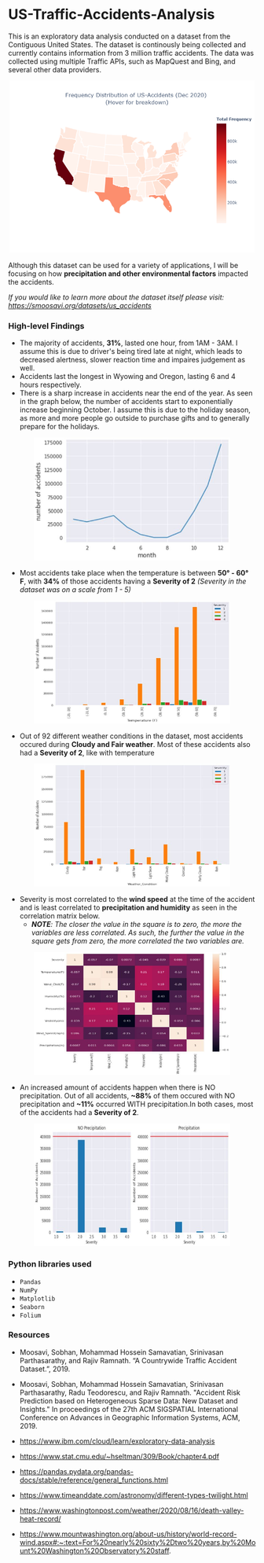# US-Traffic-Accidents-Analysis

This is an exploratory data analysis conducted on a dataset from the Contiguous United States. The dataset is continously being collected and currently contains information from 3 million traffic accidents. The data was collected using multiple Traffic APIs, such as MapQuest and Bing, and several other data providers.

<p align="center">
 <img src="https://github.com/lodi-m/US-Traffic-Accidents-Analysis/blob/main/us_map_coverage.png" width="500" height="350">
</p>

Although this dataset can be used for a variety of applications, I will be focusing on how **precipitation and other environmental factors** impacted the accidents.

*If you would like to learn more about the dataset itself please visit: https://smoosavi.org/datasets/us_accidents*

### High-level Findings

* The majority of accidents, **31%**, lasted one hour, from 1AM - 3AM. I assume this is due to driver's being tired late at night, which leads to decreased alertness, slower reaction time and impaires judgement as well. 
* Accidents last the longest in Wyowing and Oregon, lasting 6 and 4 hours respectively.
* There is a sharp increase in accidents near the end of the year. As seen in the graph below, the number of accidents start to exponentially increase beginning October. I assume this is due to the holiday season, as more and more people go outside to purchase gifts and to generally prepare for the holidays. 
<p align="center">
 <img src="https://github.com/lodi-m/US-Traffic-Accidents-Analysis/blob/main/img/num_accidents_vs_month.JPG" width="400" height="250">  
</p>
 
* Most accidents take place when the temperature is between **50° - 60° F**, with **34%** of those accidents having a **Severity of 2** *(Severity in the dataset was on a scale from 1 - 5)*
<p align="center">
 <img src="https://github.com/lodi-m/US-Traffic-Accidents-Analysis/blob/main/img/severity_num_acc_vs_temp.JPG" width="400" height="250">  
</p>

* Out of 92 different weather conditions in the dataset, most accidents occured during **Cloudy and Fair weather**. Most of these accidents also had a **Severity of 2**, like with temperature
<p align="center">
 <img src="https://github.com/lodi-m/US-Traffic-Accidents-Analysis/blob/main/img/num_accidents_vs_weather_cond.JPG" width="400" height="250">  
</p>

* Severity is most correlated to the **wind speed** at the time of the accident and is least correlated to **precipitation and humidity** as seen in the correlation matrix below.
    * ***NOTE**: The closer the value in the square is to zero, the more the variables are less correlated. As such, the further the value in the square gets from zero, the more correlated the two variables are.* 
<p align="center">
 <img src="https://github.com/lodi-m/US-Traffic-Accidents-Analysis/blob/main/img/corr_matrix.JPG" width="400" height="250">  
</p>

* An increased amount of accidents happen when there is NO precipitation. Out of all accidents, **~88%** of them occured with NO precipitation and **~11%** occurred WITH precipitation.In both cases, most of the accidents had a **Severity of 2**.
<p align="center">
 <img src="https://github.com/lodi-m/US-Traffic-Accidents-Analysis/blob/main/img/precip_num_acc_vs_sev.JPG" width="400" height="250">  
</p>

### Python libraries used 
- `Pandas`
- `NumPy`
- `Matplotlib`
- `Seaborn`
- `Folium`

### Resources 
*   Moosavi, Sobhan, Mohammad Hossein Samavatian, Srinivasan Parthasarathy, and Rajiv Ramnath. “A Countrywide Traffic Accident Dataset.”, 2019.

* Moosavi, Sobhan, Mohammad Hossein Samavatian, Srinivasan Parthasarathy, Radu Teodorescu, and Rajiv Ramnath. "Accident Risk Prediction based on Heterogeneous Sparse Data: New Dataset and Insights." In proceedings of the 27th ACM SIGSPATIAL International Conference on Advances in Geographic Information Systems, ACM, 2019.

*   https://www.ibm.com/cloud/learn/exploratory-data-analysis 
*   https://www.stat.cmu.edu/~hseltman/309/Book/chapter4.pdf 
* https://pandas.pydata.org/pandas-docs/stable/reference/general_functions.html
* https://www.timeanddate.com/astronomy/different-types-twilight.html 
* https://www.washingtonpost.com/weather/2020/08/16/death-valley-heat-record/
* https://www.mountwashington.org/about-us/history/world-record-wind.aspx#:~:text=For%20nearly%20sixty%2Dtwo%20years,by%20Mount%20Washington%20Observatory%20staff. 

